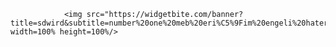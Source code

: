                 <img src="https://widgetbite.com/banner?title=sdwird&subtitle=number%20one%20meb%20eri%C5%9Fim%20engeli%20hater&backgroundpalette=twilight&fontpalette=jungle&titletransform=skew&subtitletransform=skew" width=100% height=100%/>
